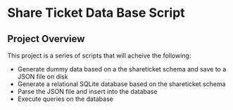 # Share Ticket Data Base Script

## Project Overview
This project is a series of scripts that will acheive the following:
+ Generate dummy data based on a the shareticket schema and save to a JSON file on disk
+ Generate a relational SQLite database based on the shareticket schema
+ Parse the JSON file and insert into the database
+ Execute queries on the database

